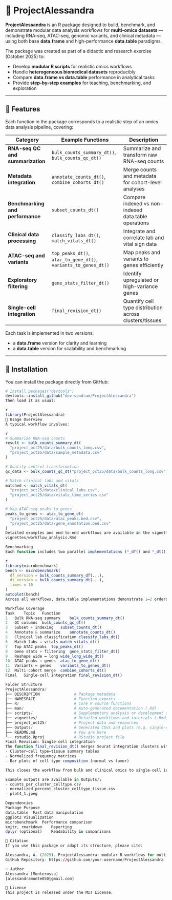 # 🧬 ProjectAlessandra

**ProjectAlessandra** is an R package designed to build, benchmark, and demonstrate modular data analysis workflows for **multi-omics datasets** — including RNA-seq, ATAC-seq, genomic variants, and clinical metadata — using both base **data.frame** and high-performance **data.table** paradigms.

The package was created as part of a didactic and research exercise (October 2025) to:

- Develop **modular R scripts** for realistic omics workflows  
- Handle **heterogeneous biomedical datasets** reproducibly  
- Compare **data.frame vs data.table** performance in analytical tasks  
- Provide **step-by-step examples** for teaching, benchmarking, and exploration  

---

## 🚀 Features

Each function in the package corresponds to a realistic step of an omics data analysis pipeline, covering:

| Category | Example Functions | Description |
|-----------|------------------|--------------|
| **RNA-seq QC and summarization** | `bulk_counts_summary_dt()`, `bulk_counts_qc_dt()` | Summarize and transform raw RNA-seq counts |
| **Metadata integration** | `annotate_counts_dt()`, `combine_cohorts_dt()` | Merge counts and metadata for cohort-level analyses |
| **Benchmarking and performance** | `subset_counts_dt()` | Compare indexed vs non-indexed data.table operations |
| **Clinical data processing** | `classify_labs_dt()`, `match_vitals_dt()` | Integrate and correlate lab and vital sign data |
| **ATAC-seq and variants** | `top_peaks_dt()`, `atac_to_gene_dt()`, `variants_to_genes_dt()` | Map peaks and variants to genes efficiently |
| **Exploratory filtering** | `gene_stats_filter_dt()` | Identify upregulated or high-variance genes |
| **Single-cell integration** | `final_revision_dt()` | Quantify cell type distribution across clusters/tissues |

Each task is implemented in two versions:
- a **data.frame** version for clarity and learning  
- a **data.table** version for scalability and benchmarking  

---

## 🧩 Installation

You can install the package directly from GitHub:

```r
# install.packages("devtools")
devtools::install_github("dev-sandram/ProjectAlessandra")
Then load it as usual:

r
library(ProjectAlessandra)
📘 Usage Overview
A typical workflow involves:

r
# Summarize RNA-seq counts
result <- bulk_counts_summary_dt(
  "project_oct25/data/bulk_counts_long.csv",
  "project_oct25/data/sample_metadata.csv"
)

# Quality control transformation
qc_data <- bulk_counts_qc_dt("project_oct25/data/bulk_counts_long.csv")

# Match clinical labs and vitals
matched <- match_vitals_dt(
  "project_oct25/data/clinical_labs.csv",
  "project_oct25/data/vitals_time_series.csv"
)

# Map ATAC-seq peaks to genes
peaks_to_genes <- atac_to_gene_dt(
  "project_oct25/data/atac_peaks.bed.csv",
  "project_oct25/data/gene_annotation.bed.csv"
)
Detailed examples and end-to-end workflows are available in the vignette:
vignettes/workflow_analysis.Rmd

Benchmarking
Each function includes two parallel implementations (*_df() and *_dt()) allowing reproducible benchmarking via microbenchmark:

r
library(microbenchmark)
bench <- microbenchmark(
  df_version = bulk_counts_summary_df(...),
  dt_version = bulk_counts_summary_dt(...),
  times = 10
)
autoplot(bench)
Across all workflows, data.table implementations demonstrate 1–2 orders of magnitude faster execution, particularly for joins and grouped aggregations.

Workflow Coverage
Task	Topic	Function
1	Bulk RNA-seq summary	bulk_counts_summary_dt()
2	QC columns	bulk_counts_qc_dt()
3	Subset + indexing	subset_counts_dt()
4	Annotate & summarize	annotate_counts_dt()
5	Clinical lab classification	classify_labs_dt()
6	Match labs ↔ vitals	match_vitals_dt()
7	Top ATAC peaks	top_peaks_dt()
8	Gene stats + filtering	gene_stats_filter_dt()
9	Reshape wide ↔ long	wide_long_wide_dt()
10	ATAC peaks ↔ genes	atac_to_gene_dt()
11	Variants ↔ genes	variants_to_genes_dt()
12	Multi-cohort merge	combine_cohorts_dt()
Final	Single-cell integration	final_revision_dt()

Folder Structure
ProjectAlessandra/
├── DESCRIPTION               # Package metadata
├── NAMESPACE                 # Function exports
├── R/                        # Core R source functions
├── man/                      # Auto-generated documentation (.Rd)
├── scripts/                  # Supplementary analysis or development scripts
├── vignettes/                # Detailed workflows and tutorials (.Rmd)
├── project_oct25/            # Project data and resources
├── Outputs/                  # Generated CSVs and plots (e.g. single-cell summaries)
├── README.md                 # You are here
└── rstudio.Rproj             # RStudio project file
Final Revision: Single-cell integration
The function final_revision_dt() merges Seurat integration clusters with cell type and tissue annotations, producing:
- Cluster–cell type–tissue summary tables
- Normalized frequency matrices
- Bar plots of cell type composition (normal vs tumor)

This closes the workflow from bulk and clinical omics to single-cell interpretation.

Example outputs are available in Outputs/:
- counts_per_cluster_celltype.csv
- normalized_percent_cluster_celltype_tissue.csv
- plot4_1.jpeg

Dependencies
Package	Purpose
data.table	Fast data manipulation
ggplot2	Visualization
microbenchmark	Performance comparison
knitr, rmarkdown	Reporting
dplyr (optional)	Readability in comparisons

📖 Citation
If you use this package or adapt its structure, please cite:

Alessandra, A. (2025). ProjectAlessandra: modular R workflows for multi-omics analysis using data.table.
GitHub Repository: https://github.com/your-username/ProjectAlessandra

💡 Author
Alessandra [Monterosso]
[alessandramonte050@gmail.com]

📜 License
This project is released under the MIT License.
